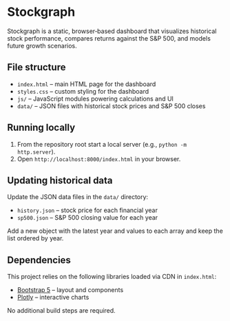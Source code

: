 # Stockgraph

Stockgraph is a static, browser‑based dashboard that visualizes historical stock performance, compares returns against the S&P 500, and models future growth scenarios.

## File structure
- `index.html` – main HTML page for the dashboard
- `styles.css` – custom styling for the dashboard
- `js/` – JavaScript modules powering calculations and UI
- `data/` – JSON files with historical stock prices and S&P 500 closes

## Running locally
1. From the repository root start a local server (e.g., `python -m http.server`).
2. Open `http://localhost:8000/index.html` in your browser.

## Updating historical data
Update the JSON data files in the `data/` directory:
- `history.json` – stock price for each financial year
- `sp500.json` – S&P 500 closing value for each year

Add a new object with the latest year and values to each array and keep the list ordered by year.

## Dependencies
This project relies on the following libraries loaded via CDN in `index.html`:
- [Bootstrap 5](https://getbootstrap.com/) – layout and components
- [Plotly](https://plotly.com/javascript/) – interactive charts

No additional build steps are required.
